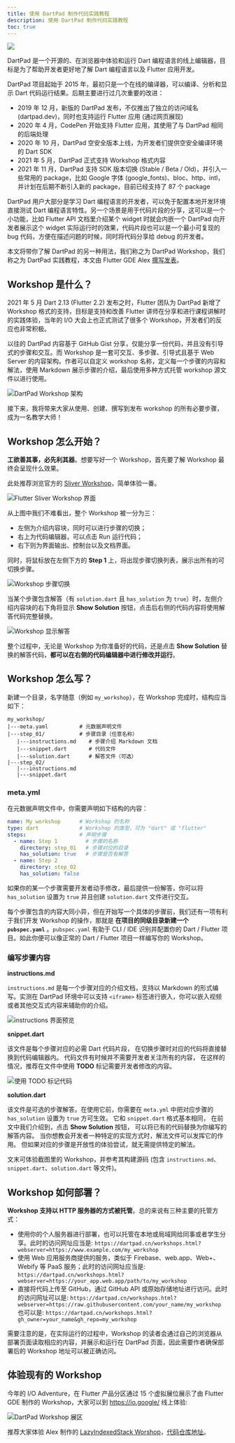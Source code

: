 ```yaml
---
title: 使用 DartPad 制作代码实践教程
description: 使用 DartPad 制作代码实践教程
toc: true
---
```


![]({{site.flutter-files-cn}}/posts/images/2022/06/183a339569ee9.png)

DartPad 是一个开源的、在浏览器中体验和运行 Dart 编程语言的线上编辑器，目标是为了帮助开发者更好地了解 Dart 编程语言以及 Flutter 应用开发。

DartPad 项目起始于 2015 年，最初只是一个在线的编译器，可以编译、分析和显示 Dart 代码运行结果。后期主要进行过几次重要的改进：
- 2019 年 12 月，新版的 DartPad 发布，不仅推出了独立的访问域名 (dartpad.dev)，同时也支持运行 Flutter 应用 (通过网页展现)
- 2020 年 4 月，CodePen 开始支持 Flutter 应用，其使用了与 DartPad 相同的后端处理
- 2020 年 10 月，DartPad 空安全版本上线，为开发者们提供空安全编译环境的 Dart SDK
- 2021 年 5 月，DartPad 正式支持 Workshop 格式内容
- 2021 年 11 月，DartPad 支持 SDK 版本切换 (Stable / Beta / Old)，并引入一些常用的 package，比如 Google 字体 (google_fonts)、bloc、http、intl，并计划在后期不断引入新的 package，目前已经支持了 87 个 package

DartPad 用户大部分是学习 Dart 编程语言的开发者，可以免于配置本地开发环境直接测试 Dart 编程语言特性。另一个场景是用于代码片段的分享，这可以是一个小功能，比如 Flutter API 文档里介绍某个 widget 时就会内嵌一个 DartPad 向开发者展示这个 widget 实际运行时的效果，代码片段也可以是一个最小可复现的 bug 代码，方便在描述问题的时候，同时将代码分享给 debug 的开发者。

本文将带你了解 DartPad 的另一种用法，我们称之为 DartPad Workshop，我们称之为 DartPad 实践教程，本文由 Flutter GDE Alex [撰写发表](https://juejin.cn/post/7098544316296986638)。

## Workshop 是什么？

2021 年 5 月 Dart 2.13 (Flutter 2.2) 发布之时，Flutter 团队为 DartPad 新增了 Workshop 格式的支持，目标是支持和改善 Flutter 讲师在分享和进行课程讲解时的实践体验，当年的 I/O 大会上也正式测试了很多个 Workshop，开发者们的反应也非常积极。

以往的 DartPad 内容基于 GitHub Gist 分享，仅能分享一份代码，并且没有引导式的步骤和交互。而 Workshop 是一套可交互、多步骤、引导式且基于 Web Server 的内容架构。作者可以自定义 workshop 名称，定义每一个步骤的内容和解法，使用 Markdown 展示步骤的介绍，最后使用多种方式托管 workshop 源文件以进行使用。

![DartPad Workshop 架构](https://pic.alexv525.com/202205112305930.png)

接下来，我将带来大家从使用、创建、撰写到发布 workshop 的所有必要步骤，成为一名教学大师！

##  Workshop 怎么开始？

**工欲善其事，必先利其器**。想要写好一个 Workshop，首先要了解 Workshop 最终会呈现什么效果。

此处推荐浏览官方的 [Sliver Workshop](https://dartpad.cn/workshops.html?webserver=https://dartpad-workshops-io2021.web.app/getting_started_with_slivers)，简单体验一番。

![Flutter Sliver Workshop 界面](https://pic.alexv525.com/202205161642752.png)

从上图中我们不难看出，整个 Workshop 被一分为三：
- 左侧为介绍内容块，同时可以进行步骤的切换；
- 右上为代码编辑器，可以点击 Run 运行代码；
- 右下则为界面输出、控制台以及文档界面。

同时，将鼠标放在左侧下方的 **Step 1** 上，将出现步骤切换列表，展示出所有的可切换步骤。

![Workshop 步骤切换](https://pic.alexv525.com/202205112348483.png)

当某个步骤包含解答（有 `solution.dart` 且 `has_solution` 为 `true`）时，左侧介绍内容块的右下角将显示 **Show Solution** 按钮，点击后右侧的代码内容将使用解答代码完整替换。

![Workshop 显示解答](https://pic.alexv525.com/202205161644944.png)

整个过程中，无论是 Workshop 为你准备好的代码，还是点击 **Show Solution** 替换的解答代码，**都可以在右侧的代码编辑器中进行修改并运行**。

## Workshop 怎么写？

新建一个目录，名字随意（例如 `my_workshop`），在 Workshop 完成时，结构应当如下：

```console
my_workshop/
|---meta.yaml          # 元数据声明文件
|---step_01/           # 步骤目录（任意名称）
   |---instructions.md    # 步骤介绍 Markdown 文档
   |---snippet.dart       # 代码文件
   |---solution.dart      # 解答文件（可选）
|---step_02/
   |---instructions.md
   |---snippet.dart
```

### meta.yml

在元数据声明文件中，你需要声明如下结构的内容：

```yaml
name: My workshop      # Workshop 的名称
type: dart             # Workshop 的类型，可为 "dart" 或 "flutter"
steps:                 # 声明步骤
  - name: Step 1         # 步骤的名称
    directory: step_01   # 步骤对应的目录
    has_solution: true   # 步骤是否有解答
  - name: Step 2
    directory: step_02
    has_solution: false
```

如果你的某一个步骤需要开发者动手修改，最后提供一份解答，你可以将 `has_solution` 设置为 `true` 并且创建 `solution.dart` 文件进行交互。

每个步骤包含的内容大同小异，但在开始写一个具体的步骤前，我们还有一项有利于我们开发 Workshop 的操作，那就是 **在项目的同级目录新建一个 `pubspec.yaml`** 。`pubspec.yaml` 有助于 CLI / IDE 识别并配置你的 Dart / Flutter 项目。如此你便可以像正常的 Dart / Flutter 项目一样编写你的 Workshop。

### 编写步骤内容

**instructions.md**

`instructions.md` 是每一个步骤对应的介绍文档，支持以 Markdown 的形式编写。实测在 DartPad 环境中可以支持 `<iframe>` 标签进行嵌入，你可以嵌入视频或者其他交互式内容来辅助你的介绍。

![instructions 界面预览](https://pic.alexv525.com/202205162308673.png)

**snippet.dart**

该文件是每个步骤对应的必需 Dart 代码片段，
在切换步骤时对应的代码将直接替换到代码编辑器内。
代码文件有时候并不需要开发者关注所有的内容，
在这样的情况，推荐在文件中使用 **TODO** 标记需要开发者修改的内容。

![使用 TODO 标记代码](https://pic.alexv525.com/202205162304888.png)

**solution.dart**

该文件是可选的步骤解答。在使用它前，你需要在 `meta.yml` 中把对应步骤的 `has_solution` 设置为 `true` 方可生效。
它和 `snippet.dart` 格式基本相同，
在前文中我们介绍到，点击 **Show Solution** 按钮，
可以将已有的代码替换为你编写的解答内容。
当你想教会开发者一种特定的实现方式时，解法文件可以发挥它的作用。
但如果对应的步骤是开放性的体验尝试，就无需提供特定的解法。

文末可体验截图里的 Workshop，并参考其构建源码 (包含 `instructions.md`、`snippet.dart`、`solution.dart` 等文件)。

## Workshop 如何部署？

**Workshop 支持以 HTTP 服务器的方式被托管**。总的来说有三种主要的托管方式：

* 使用你的个人服务器进行部署，也可以托管在本地或局域网给同事或者学生分享。此时的访问网址应当是: `https://dartpad.cn/workshops.html?webserver=https://www.example.com/my_workshop`
* 使用 Web 应用服务商提供的服务，类似于 Firebase、web.app、Web+、Webify 等 PaaS 服务；此时的访问网址应当是: `https://dartpad.cn/workshops.html?webserver=https://your_app.web.app/path/to/my_workshop`
* 直接将代码上传至 GitHub，通过 GitHub API 或原始存储地址进行访问。此时的访问网址可以是: `https://dartpad.cn/workshops.html?webserver=https://raw.githubusercontent.com/your_name/my_workshop` 也可以是: `https://dartpad.cn/workshops.html?gh_owner=your_name&gh_repo=my_workshop`

需要注意的是，在实际运行的过程中，Workshop 的读者会通过自己的浏览器从部署页面读取相应的内容，并展示和运行在 DartPad 页面，因此需要作者确保部署后的 Workshop 地址可以被正确访问。

## 体验现有的 Workshop

今年的 I/O Adventure，在 Flutter 产品分区通过 15 个虚拟展位展示了由 Flutter GDE 制作的 Workshop，大家可以到 https://io.google/ 线上体验:

![DartPad Workshop 展区](https://pic.alexv525.com/202205170011031.png)

推荐大家体验 Alex 制作的 [LazyIndexedStack Worshop](https://flutter.cn/urls/lazyindexedstack)，[代码仓库地址](https://github.com/AlexV525/dartpad_workshops/tree/main/implement_lazy_indexed_stack)。
